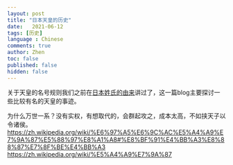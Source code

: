 ```yaml
---
layout: post
title: "日本天皇的历史"
date:   2021-06-12
tags: [历史]
language : Chinese
comments: true
author: Zhen
toc: false
published: false
hidden: false
---
```

关于天皇的名号规则我们之前在[日本姓氏的由来](/日本姓氏的由来/)讲过了，这一篇blog主要探讨一些比较有名的天皇的事迹。

为什么万世一系？没有实权，有想取代的，会群起攻之，成本太高，不如挟天子以令诸侯。
https://zh.wikipedia.org/wiki/%E6%97%A5%E6%9C%AC%E5%A4%A9%E7%9A%87%E5%88%97%E8%A1%A8#%E8%BF%91%E4%BB%A3%E8%88%87%E7%8F%BE%E4%BB%A3
https://zh.wikipedia.org/wiki/%E5%A4%A9%E7%9A%87



<!--stackedit_data:
eyJoaXN0b3J5IjpbLTcxMDQ4NDc4XX0=
-->